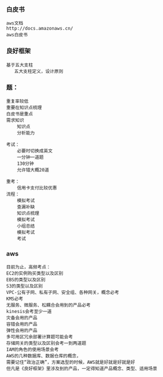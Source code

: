 ### 白皮书

    aws文档
    http://docs.amazonaws.cn/
    aws白皮书

### 良好框架

    基于五大支柱
       五大支柱定义，设计原则

### 题：

    重复率较低
    重要在知识点梳理
    白皮书是重点
    需求知识
        知识点
        分析能力

    考试：
        必要时切换成英文
        一分钟一道题
        130分钟
        允许错大概20道

    重考：
        信用卡支付比较优惠
    流程：
        模拟考试
        查漏补缺
        知识点梳理
        模拟考试
        小组总结
        模拟考试
        考试

### aws

    目前为止，高频考点：
    EC2的实例购买类型以及区别
    EBS的类型以及区别
    S3的类型以及区别
    VPC-公有子网、私有子网、安全组、各种网关，概念必考
    KMS必考
    无服务、微服务、松耦合会用到的产品必考
    kinesis会考至少一道
    灾备会用的产品
    容错会用的产品
    弹性会用的产品
    多可用区冗余部署计算题可能会考
    存储网关的类型以及区别会考一到两道题
    IAM的角色的使用场景会考
    AWS的几种数据库、数据仓库的概念，
    需要记住“政治正确”，方案选型的时候，AWS就是好就是好就是好
    但凡是《良好框架》里涉及到的产品，一定得知道产品概念、类型、适用场景
